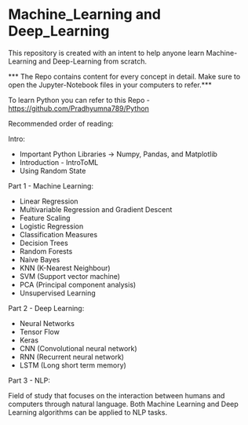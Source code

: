 # Machine_Learning and Deep_Learning
This repository is created with an intent to help anyone learn Machine-Learning and Deep-Learning from scratch.

*** The Repo contains content for every concept in detail. Make sure to open the Jupyter-Notebook files in your computers to refer.***

To learn Python you can refer to this Repo - https://github.com/Pradhyumna789/Python

Recommended order of reading:

Intro:

- Important Python Libraries -> Numpy, Pandas, and Matplotlib
- Introduction - IntroToML
- Using Random State 


Part 1 - Machine Learning:

- Linear Regression
- Multivariable Regression and Gradient Descent
- Feature Scaling
- Logistic Regression
- Classification Measures
- Decision Trees
- Random Forests
- Naive Bayes
- KNN (K-Nearest Neighbour)
- SVM (Support vector machine)
- PCA (Principal component analysis)
- Unsupervised Learning


Part 2 - Deep Learning:

- Neural Networks
- Tensor Flow
- Keras
- CNN (Convolutional neural network)
- RNN (Recurrent neural network)
- LSTM (Long short term memory)


Part 3 - NLP:

Field of study that focuses on the interaction between humans and computers through natural language. Both Machine Learning and Deep Learning algorithms can be applied to NLP tasks.
